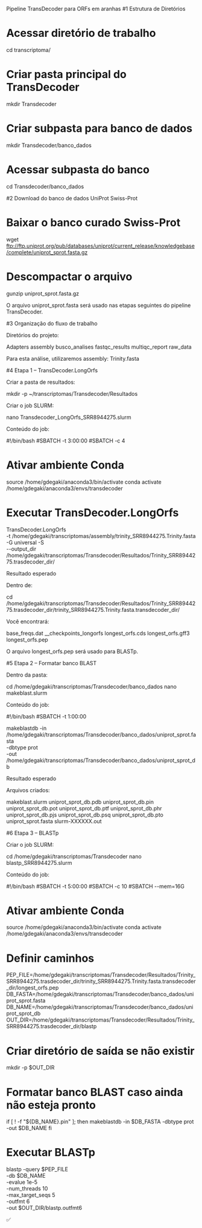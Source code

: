 Pipeline TransDecoder para ORFs em aranhas
#1 Estrutura de Diretórios
# Acessar diretório de trabalho
cd transcriptoma/

# Criar pasta principal do TransDecoder
mkdir Transdecoder

# Criar subpasta para banco de dados
mkdir Transdecoder/banco_dados

# Acessar subpasta do banco
cd Transdecoder/banco_dados

#2 Download do banco de dados UniProt Swiss-Prot
# Baixar o banco curado Swiss-Prot
wget ftp://ftp.uniprot.org/pub/databases/uniprot/current_release/knowledgebase/complete/uniprot_sprot.fasta.gz

# Descompactar o arquivo
gunzip uniprot_sprot.fasta.gz


O arquivo uniprot_sprot.fasta será usado nas etapas seguintes do pipeline TransDecoder.

#3 Organização do fluxo de trabalho

Diretórios do projeto:

Adapters  assembly  busco_analises  fastqc_results  multiqc_report  raw_data


Para esta análise, utilizaremos assembly: Trinity.fasta

#4 Etapa 1 – TransDecoder.LongOrfs

Criar a pasta de resultados:

mkdir -p ~/transcriptomas/Transdecoder/Resultados


Criar o job SLURM:

nano Transdecoder_LongOrfs_SRR8944275.slurm


Conteúdo do job:

#!/bin/bash
#SBATCH -t 3:00:00
#SBATCH -c 4

# Ativar ambiente Conda
source /home/gdegaki/anaconda3/bin/activate 
conda activate /home/gdegaki/anaconda3/envs/transdecoder 

# Executar TransDecoder.LongOrfs
TransDecoder.LongOrfs \
  -t /home/gdegaki/transcriptomas/assembly/trinity_SRR8944275.Trinity.fasta \
  -G universal -S \
  --output_dir /home/gdegaki/transcriptomas/Transdecoder/Resultados/Trinity_SRR8944275.trasdecoder_dir/

Resultado esperado

Dentro de:

cd /home/gdegaki/transcriptomas/Transdecoder/Resultados/Trinity_SRR8944275.trasdecoder_dir/trinity_SRR8944275.Trinity.fasta.transdecoder_dir/


Você encontrará:

base_freqs.dat
__checkpoints_longorfs
longest_orfs.cds
longest_orfs.gff3
longest_orfs.pep


O arquivo longest_orfs.pep será usado para BLASTp.

#5 Etapa 2 – Formatar banco BLAST

Dentro da pasta:

cd /home/gdegaki/transcriptomas/Transdecoder/banco_dados
nano makeblast.slurm


Conteúdo do job:

#!/bin/bash
#SBATCH -t 1:00:00

makeblastdb -in /home/gdegaki/transcriptomas/Transdecoder/banco_dados/uniprot_sprot.fasta \
            -dbtype prot \
            -out /home/gdegaki/transcriptomas/Transdecoder/banco_dados/uniprot_sprot_db

Resultado esperado

Arquivos criados:

makeblast.slurm
uniprot_sprot_db.pdb
uniprot_sprot_db.pin
uniprot_sprot_db.pot
uniprot_sprot_db.ptf
uniprot_sprot_db.phr
uniprot_sprot_db.pjs
uniprot_sprot_db.psq
uniprot_sprot_db.pto
uniprot_sprot.fasta
slurm-XXXXXX.out

#6 Etapa 3 – BLASTp

Criar o job SLURM:

cd /home/gdegaki/transcriptomas/Transdecoder
nano blastp_SRR8944275.slurm


Conteúdo do job:

#!/bin/bash
#SBATCH -t 5:00:00
#SBATCH -c 10
#SBATCH --mem=16G

# Ativar ambiente Conda
source /home/gdegaki/anaconda3/bin/activate
conda activate /home/gdegaki/anaconda3/envs/transdecoder

# Definir caminhos
PEP_FILE=/home/gdegaki/transcriptomas/Transdecoder/Resultados/Trinity_SRR8944275.trasdecoder_dir/trinity_SRR8944275.Trinity.fasta.transdecoder_dir/longest_orfs.pep
DB_FASTA=/home/gdegaki/transcriptomas/Transdecoder/banco_dados/uniprot_sprot.fasta
DB_NAME=/home/gdegaki/transcriptomas/Transdecoder/banco_dados/uniprot_sprot_db
OUT_DIR=/home/gdegaki/transcriptomas/Transdecoder/Resultados/Trinity_SRR8944275.trasdecoder_dir/blastp

# Criar diretório de saída se não existir
mkdir -p $OUT_DIR

# Formatar banco BLAST caso ainda não esteja pronto
if [ ! -f "${DB_NAME}.pin" ]; then
    makeblastdb -in $DB_FASTA -dbtype prot -out $DB_NAME
fi

# Executar BLASTp
blastp -query $PEP_FILE \
       -db $DB_NAME \
       -evalue 1e-5 \
       -num_threads 10 \
       -max_target_seqs 5 \
       -outfmt 6 \
       -out $OUT_DIR/blastp.outfmt6

✅
















